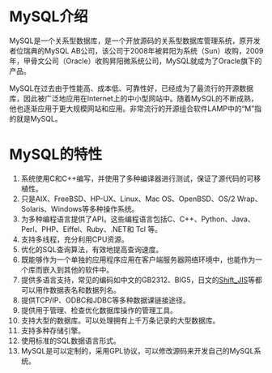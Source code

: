 # MySQL介绍

MySQL是一个关系型数据库，是一个开放源码的关系型数据库管理系统，原开发者位瑞典的MySQL AB公司，该公司于2008年被昇阳为系统（Sun）收购，2009年，甲骨文公司（Oracle）收购昇阳微系统公司，MySQL就成为了Oracle旗下的产品。

MySQL在过去由于性能高、成本低、可靠性好，已经成为了最流行的开源数据库，因此被广泛地应用在Internet上的中小型网站中。随着MySQL的不断成熟，他也逐渐应用于更大规模网站和应用。非常流行的开源组合软件LAMP中的“M”指的就是MySQL。

# MySQL的特性

1. 系统使用C和C++编写，并使用了多种编译器进行测试，保证了源代码的可移植性。
2. 只是AIX、FreeBSD、HP-UX、Linux、Mac OS、OpenBSD、OS/2 Wrap、Solaris、Windows等多种操作系统。
3. 为多种编程语言提供了API。这些编程语言包括C、C++、Python、Java、Perl、PHP、Eiffel、Ruby、.NET和 Tcl 等。
4. 支持多线程，充分利用CPU资源。
5. 优化的SQL查询算法，有效地提高查询速度。
6. 既能够作为一个单独的应用程序应用在客户端服务器网络环境中，也能作为一个库而嵌入到其他的软件中。
7. 提供多语言支持，常见的编码如中文的GB2312、BIG5，日文的[Shift_JIS](https://baike.sogou.com/lemma/ShowInnerLink.htm?lemmaId=168041306&ss_c=ssc.citiao.link)等都可以用作数据表名和数据列名。
8. 提供TCP/IP、ODBC和JDBC等多种数据课链接途径。
9. 提供用于管理、检查优化数据库操作的管理工具。
10. 支持大型的数据库。可以处理拥有上千万条记录的大型数据库。
11. 支持多种存储引擎。
12. 使用标准的SQL数据语言形式。
13. MySQL是可以定制的，采用GPL协议，可以修改源码来开发自己的MySQL系统。